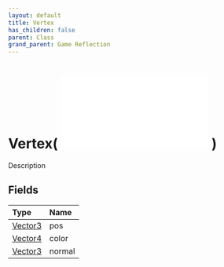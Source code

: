 ```yaml
---
layout: default
title: Vertex
has_children: false
parent: Class
grand_parent: Game Reflection
---
```

# Vertex( ![ CustomRenderableData ](/game-reflection/classes/custom_renderable_data.md) )
Description 

## Fields
| Type | Name |
|:-------------|:--------------|
| [Vector3](/game-reflection/classes/vector3.md) | pos |
| [Vector4](/game-reflection/classes/vector4.md) | color |
| [Vector3](/game-reflection/classes/vector3.md) | normal |
